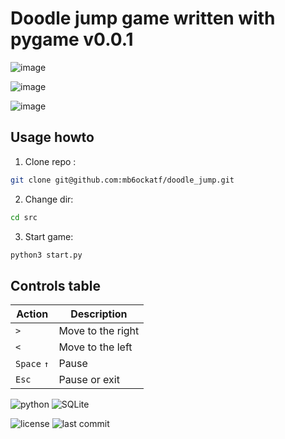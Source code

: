 Doodle jump game written with pygame v0.0.1
==

![image](https://user-images.githubusercontent.com/79650307/227780633-9eb0e835-50d6-4a2e-a601-bb3f7e3bb598.png)

![image](https://user-images.githubusercontent.com/79650307/227780651-5e1a1530-2966-455f-9d34-102ec9c963bd.png)

![image](https://user-images.githubusercontent.com/79650307/227780675-4730020d-a2e6-437f-a5b7-bbc7224aaaf5.png)


## Usage howto
1. Clone repo :
 ```bash
git clone git@github.com:mb6ockatf/doodle_jump.git
```

2. Change dir:
```bash
cd src
```

3. Start game:
```bash
python3 start.py
```

## Controls table
| Action      	| Description       	|
|-------------	|-------------------	|
| `>`         	| Move to the right 	|
| `<`         	| Move to the left  	|
| `Space` `↑` 	| Pause             	|
| `Esc`       	| Pause or exit     	|

![python](http://ForTheBadge.com/images/badges/made-with-python.svg)
![SQLite](https://img.shields.io/badge/sqlite-%2307405e.svg?style=for-the-badge&logo=sqlite&logoColor=black)

![license](https://img.shields.io/github/license/mb6ockatf/doodle-jump.svg)
![last commit](https://img.shields.io/github/last-commit/mb6ockatf/doodle-jump.svg)
